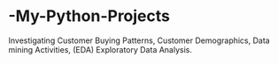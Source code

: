 # -My-Python-Projects
 Investigating Customer Buying Patterns, Customer Demographics, Data mining Activities, (EDA) Exploratory Data Analysis.
